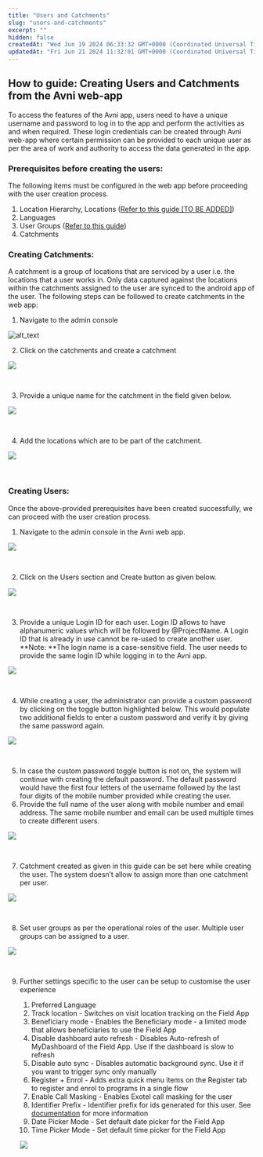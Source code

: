 ```yaml
---
title: "Users and Catchments"
slug: "users-and-catchments"
excerpt: ""
hidden: false
createdAt: "Wed Jun 19 2024 06:33:32 GMT+0000 (Coordinated Universal Time)"
updatedAt: "Fri Jun 21 2024 11:32:01 GMT+0000 (Coordinated Universal Time)"
---
```

## How to guide: Creating Users and Catchments from the Avni web-app

To access the features of the Avni app, users need to have a unique username and password to log in to the app and perform the activities as and when required. These login credentials can be created through Avni web-app where certain permission can be provided to each unique user as per the area of work and authority to access the data generated in the app.

### Prerequisites before creating the users:

The following items must be configured in the web app before proceeding with the user creation process.

1. Location Hierarchy, Locations ([Refer to this guide \[TO BE ADDED\]](<>))
2. Languages
3. User Groups ([Refer to this guide](https://avni.readme.io/docs/user-groups))
4. Catchments

### Creating Catchments:

A catchment is a group of locations that are serviced by a user i.e. the locations that a user works in. Only data captured against the locations within the catchments assigned to the user are synced to the android app of the user. The following steps can be followed to create catchments in the web app:

1. Navigate to the admin console

![alt_text](https://files.readme.io/d32ed8d-image8.png "image_tooltip")

2. Click on the catchments and create a catchment

![](https://files.readme.io/8c7e39e-image2.png)

<br />

3. Provide a unique name for the catchment in the field given below.

![](https://files.readme.io/537772e-image7.png)

<br />

4. Add the locations which are to be part of the catchment.

![](https://files.readme.io/4220102-image11.png)

<br />

### Creating Users:

Once the above-provided prerequisites have been created successfully, we can proceed with the user creation process.

1. Navigate to the admin console in the Avni web app.

![](https://files.readme.io/d32ed8d-image8.png)

<br />

2. Click on the Users section and Create button as given below.

![](https://files.readme.io/a60ebcd-image9.png)

<br />

3. Provide a unique Login ID for each user. Login ID allows to have alphanumeric values which will be followed by @ProjectName. A Login ID that is already in use cannot be re-used to create another user. **Note: **The login name is a case-sensitive field. The user needs to provide the same login ID while logging in to the Avni app.

![](https://files.readme.io/18b704a-image4.png)

<br />

4. While creating a user, the administrator can provide a custom password by clicking on the toggle button highlighted below. This would populate two additional fields to enter a custom password and verify it by giving the same password again. 

![](https://files.readme.io/ee06b59-image3.png)

<br />

5. In case the custom password toggle button is not on, the system will continue with creating the default password. The default password would have the first four letters of the username followed by the last four digits of the mobile number provided while creating the user.
6. Provide the full name of the user along with mobile number and email address. The same mobile number and email can be used multiple times to create different users.

![](https://files.readme.io/6185872-image5.png)

<br />

7. Catchment created as given in this guide can be set here while creating the user. The system doesn’t allow to assign more than one catchment per user.

![](https://files.readme.io/ef2a51f-image10.png)

<br />

8. Set user groups as per the operational roles of the user. Multiple user groups can be assigned to a user. 

![](https://files.readme.io/511929c-image6.png)

<br />

9. Further settings specific to the user can be setup to customise the user experience 

   1. Preferred Language
   2. Track location - Switches on visit location tracking on the Field App
   3. Beneficiary mode - Enables the Beneficiary mode - a limited mode that allows beneficiaries to use the Field App
   4. Disable dashboard auto refresh - Disables Auto-refresh of MyDashboard of the Field App. Use if the dashboard is slow to refresh
   5. Disable auto sync - Disables automatic background sync. Use it if you want to trigger sync only manually
   6. Register + Enrol - Adds extra quick menu items on the Register tab to register and enrol to programs in a single flow
   7. Enable Call Masking - Enables Exotel call masking for the user
   8. Identifier Prefix - Identifier prefix for ids generated for this user. See[ documentation](https://avni.readme.io/docs/creating-identifiers) for more information
   9. Date Picker Mode - Set default date picker for the Field App
   10. Time Picker Mode - Set default time picker for the Field App

   ![](https://files.readme.io/a73b680-image1.png)

   <br />
